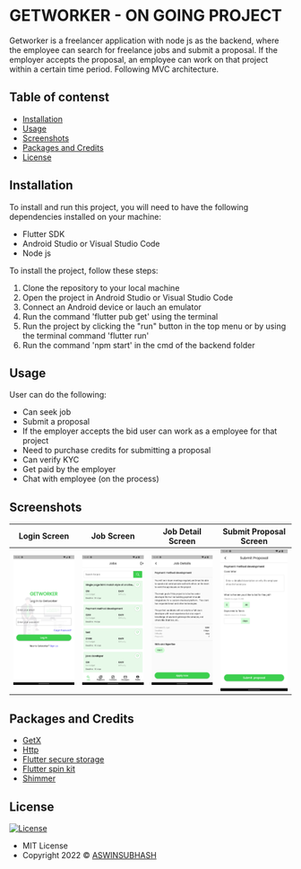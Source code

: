  # GETWORKER - ON GOING PROJECT


Getworker is a freelancer application with node js as the
backend, where the employee can search for freelance jobs
and submit a proposal. If the employer accepts the proposal,
an employee can work on that project within a certain time
period.
Following MVC architecture.

## Table of contenst

- [Installation](#installation)
- [Usage](#usage)
- [Screenshots](#screenshots)
- [Packages and Credits](#packages-and-credits)
- [License](#license)

## Installation

To install and run this project, you will need to have the following dependencies installed on
your machine:
 - Flutter SDK
 - Android Studio or Visual Studio Code
 - Node js

To install the project, follow these steps:

1. Clone the repository to your local machine
2. Open the project in Android Studio or Visual Studio Code
3. Connect an Android device or lauch an emulator
4. Run the command 'flutter pub get' using the terminal
5. Run the project by clicking the "run" button in the top menu or by using the terminal
   command 'flutter run'
6. Run the command 'npm start' in the cmd of the backend folder   


## Usage 

User can do  the following:

- Can seek job
- Submit a proposal
- If the employer accepts the bid user can work as a employee for that project
- Need to purchase credits for submitting a proposal
- Can verify KYC
- Get paid by the employer 
- Chat with employee (on the process)


## Screenshots 

Login Screen                    |   Job Screen             |  Job Detail Screen    |  Submit Proposal Screen
:-------------------------:|:-------------------------:|:-------------------------:|:-------------------------:
![](assets/gitimages/login.png)|![](assets/gitimages/job.png)|![](assets/gitimages/jobdetails.png)|![](assets/gitimages/submitproposal.png)


## Packages and Credits

- [GetX](https://github.com/jonataslaw/getx)
- [Http](https://github.com/dart-lang/http/tree/master/pkgs/http)
- [Flutter secure storage](https://github.com/mogol/flutter_secure_storage/tree/develop/flutter_secure_storage)
- [Flutter spin kit](https://github.com/jogboms/flutter_spinkit)
- [Shimmer](https://github.com/hnvn/flutter_shimmer)



## License

[![License](https://img.shields.io/:License-MIT-blue.svg?style=flat-square)](http://badges.mit-license.org)
- MIT License
- Copyright 2022 © [ASWINSUBHASH](https://github.com/aswinsubhash)








